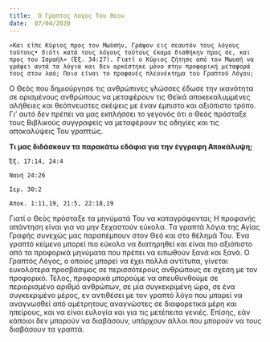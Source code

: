 ```yaml
---
title:  Ο Γραπτος Λογος Του Θεου
date:  07/04/2020
---
```


`«Και είπε Κύριος προς τον Μωϋσήν, Γράψον εις σεαυτόν τους λόγους τούτους• διότι κατά τους λόγους τούτους έκαμα διαθήκην προς σε, και προς τον Ισραήλ» (Έξ. 34:27). Γιατί ο Κύριος ζήτησε από τον Μωυσή να γράψει αυτά τα λόγια και δεν αρκέστηκε μόνο στην προφορική μεταφορά τους στον λαό; Ποιο είναι το προφανές πλεονέκτημα του Γραπτού Λόγου;`

Ο Θεός που δημιούργησε τις ανθρώπινες γλώσσες έδωσε την ικανότητα σε ορισμένους ανθρώπους να μεταφέρουν τις Θεϊκά αποκεκαλυμμένες αλήθειες και θεόπνευστες σκέψεις με έναν έμπιστο και αξιόπιστο τρόπο. Γι’ αυτό δεν πρέπει να μας εκπλήσσει το γεγονός ότι ο Θεός πρόσταξε τους Βιβλικούς συγγραφείς να μεταφέρουν τις οδηγίες και τις αποκαλύψεις Του γραπτώς.

**Τι μας διδάσκουν τα παρακάτω εδάφια για την έγγραφη Αποκάλυψη;**

`Έξ. 17:14, 24:4`

`Ναυή 24:26`

`Ιερ. 30:2`

`Αποκ. 1:11,19, 21:5, 22:18,19`

Γιατί ο Θεός πρόσταξε τα μηνύματά Του να καταγράφονται; Η προφανής απάντηση είναι για να μην ξεχαστούν εύκολα. Τα γραπτά λόγια της Αγίας Γραφής συνεχώς μας παραπέμπουν στον Θεό και στο θέλημά Του. Ένα γραπτό κείμενο μπορεί πιο εύκολα να διατηρηθεί και είναι πιο αξιόπιστο από τα προφορικά μηνύματα που πρέπει να ειπωθούν ξανά και ξανά. Ο Γραπτός Λόγος, ο οποίος μπορεί να έχει πολλά αντίτυπα, γίνεται ευκολότερα προσβάσιμος σε περισσότερους ανθρώπους σε σχέση με τον προφορικό. Τέλος, προφορικά μπορούμε να απευθυνθούμε σε περιορισμένο αριθμό ανθρώπων, σε μία συγκεκριμένη ώρα, σε ένα συγκεκριμένο μέρος, εν αντιθέσει με τον γραπτό λόγο που μπορεί να αναγνωσθεί από αμέτρητους αναγνώστες σε διαφορετικά μέρη και ηπείρους, και να είναι ευλογία και για τις μετέπειτα γενιές. Επίσης, εάν κάποιοι δεν μπορούν να διαβάσουν, υπάρχουν άλλοι που μπορούν να τους διαβάσουν τα γραπτά.